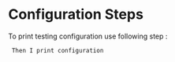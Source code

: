 # Configuration Steps

To print testing configuration use following step :

```cucumber
 Then I print configuration
```
